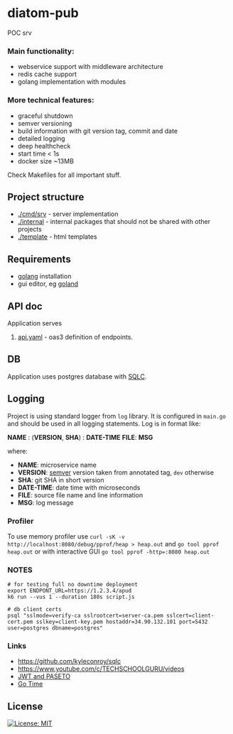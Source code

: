 # diatom-pub

POC srv

### Main functionality:

- webservice support with middleware architecture
- redis cache support
- golang implementation with modules

### More technical features:

- graceful shutdown
- semver versioning
- build information with git version tag, commit and date
- detailed logging
- deep healthcheck
- start time < 1s
- docker size ~13MB

Check Makefiles for all important stuff.

## Project structure

- [./cmd/srv](./cmd/srv) - server implementation
- [./internal](./internal) - internal packages that should not be shared with other projects
- [./template](./template/README.md) - html templates

## Requirements

- [golang](https://golang.org/doc/install) installation
- gui editor, eg [goland](https://www.jetbrains.com/go)

## API doc

Application serves
 
1. [api.yaml](./template/api.yaml) - oas3 definition of endpoints.

## DB

Application uses postgres database with [SQLC](https://docs.sqlc.dev/en/stable/index.html).

## Logging

Project is using standard logger from `log` library. It is configured in `main.go` and should be used in all logging
statements. Log is in format like: 

**NAME** : (**VERSION**, **SHA**) : **DATE-TIME** **FILE**: **MSG**

where:

- **NAME**: microservice name
- **VERSION**: [semver](https://semver.org/) version taken from annotated tag, `dev` otherwise
- **SHA**: git SHA in short version
- **DATE-TIME**: date time with microseconds
- **FILE**: source file name and line information
- **MSG**: log message

### Profiler

To use memory profiler use `curl -sK -v http://localhost:8080/debug/pprof/heap > heap.out` and `go tool pprof heap.out` or 
with interactive GUI `go tool pprof -http=:8080 heap.out`


### NOTES

```shell
# for testing full no downtime deployment
export ENDPONT_URL=https://1.2.3.4/apud
k6 run --vus 1 --duration 180s script.js

# db client certs
psql "sslmode=verify-ca sslrootcert=server-ca.pem sslcert=client-cert.pem sslkey=client-key.pem hostaddr=34.90.132.101 port=5432 user=postgres dbname=postgres"
```

### Links

- https://github.com/kyleconroy/sqlc
- https://www.youtube.com/c/TECHSCHOOLGURU/videos
- [JWT and PASETO](https://www.youtube.com/watch?v=Oi4FHDGILuY)
- [Go Time](https://podcasts.apple.com/no/podcast/go-time-golang-software-engineering/id1120964487)

License
-------
[![License: MIT](https://img.shields.io/badge/License-mit-brightgreen.svg)](https://opensource.org/licenses/MIT)
